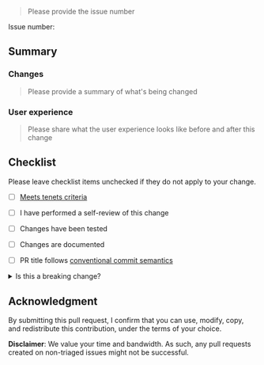 > Please provide the issue number

Issue number:

## Summary

### Changes

> Please provide a summary of what's being changed

### User experience

> Please share what the user experience looks like before and after this change

## Checklist

Please leave checklist items unchecked if they do not apply to your change.

* [ ] [Meets tenets criteria](https://awslabs.github.io/aws-lambda-powertools-dotnet/tenets)
* [ ] I have performed a self-review of this change
* [ ] Changes have been tested
* [ ] Changes are documented
* [ ] PR title follows [conventional commit semantics](https://github.com/awslabs/aws-lambda-powertools-dotnet/blob/develop/.github/semantic.yml)


<details>
<summary>Is this a breaking change?</summary>

**RFC issue number**:

Checklist:

* [ ] Migration process documented
* [ ] Implement warnings (if it can live side by side)

</details>

## Acknowledgment

By submitting this pull request, I confirm that you can use, modify, copy, and redistribute this contribution, under the terms of your choice.

**Disclaimer**: We value your time and bandwidth. As such, any pull requests created on non-triaged issues might not be successful.
